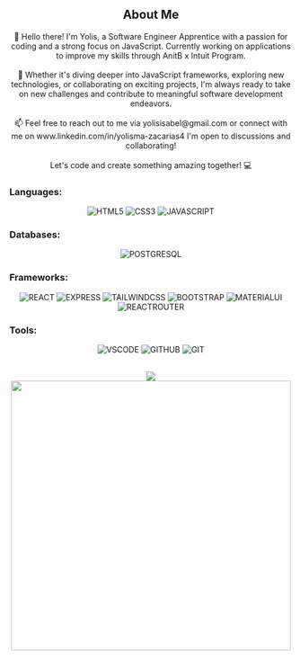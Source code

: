 ## <div align="center">About Me<div>
<div align="center">
👋 Hello there! I'm Yolis, a Software Engineer Apprentice with a passion for coding and a strong focus on JavaScript. Currently working on applications to improve my skills through AnitB x Intuit Program.
</div>
  </br>
<div align="center">
🌱 Whether it's diving deeper into JavaScript frameworks, exploring new technologies, or collaborating on exciting projects, I'm always ready to take on new challenges and contribute to meaningful software development endeavors.
  </div>
  </br>
<div align='center'>
📫 Feel free to reach out to me via yolisisabel@gmail.com or connect with me on www.linkedin.com/in/yolisma-zacarias4
I'm open to discussions and collaborating!
</div>
</br>
<div align='center'>
Let's code and create something amazing together! 💻
  </div>

### Languages: 
<div align="center">
  
![HTML5](https://img.shields.io/badge/HTML-239120?style=for-the-badge&logo=html5&logoColor=white)
![CSS3](https://img.shields.io/badge/CSS3-B11F05?style=for-the-badge&logo=CSS3&logoColor=white)
![JAVASCRIPT](https://img.shields.io/badge/JAVASCRIPT-E4DA02?style=for-the-badge&logo=JAVASCRIPT&logoColor=white)

</div>

### Databases:
<div align="center">

![POSTGRESQL](https://img.shields.io/badge/PostgreSQL-316192?style=for-the-badge&logo=postgresql&logoColor=white)
  
</div>

### Frameworks:
<div align="center">

![REACT](https://img.shields.io/badge/REACT-3359FF?style=for-the-badge&logo=REACT&logoColor=white)
![EXPRESS](https://img.shields.io/badge/Express.js-404D59?style=for-the-badge)
![TAILWINDCSS](https://img.shields.io/badge/Tailwind_CSS-38B2AC?style=for-the-badge&logo=tailwind-css&logoColor=white)
![BOOTSTRAP](https://img.shields.io/badge/Bootstrap-563D7C?style=for-the-badge&logo=bootstrap&logoColor=white)
![MATERIALUI](https://img.shields.io/badge/Material--UI-0081CB?style=for-the-badge&logo=material-ui&logoColor=white)
![REACTROUTER](https://img.shields.io/badge/React_Router-CA4245?style=for-the-badge&logo=react-router&logoColor=white)

</div>


### Tools:
<div align="center">
  
![VSCODE](https://img.shields.io/badge/Visual_Studio-5C2D91?style=for-the-badge&logo=visual%20studio&logoColor=white)
![GITHUB](https://img.shields.io/badge/GitHub-100000?style=for-the-badge&logo=github&logoColor=white)
![GIT](https://img.shields.io/badge/GIT-E44C30?style=for-the-badge&logo=git&logoColor=white)

</div>
  
  </br>
 <div align='center'>
  <img src="https://media.tenor.com/qsbLvtvzEjQAAAAC/pusheen-computer.gif" />
   </br>
   <img src="https://i.pinimg.com/originals/21/bc/9c/21bc9ca81a0ad4752168dfc15c6c1a1d.jpg" width="498px" height="480px"/>
  </div>
<!---
Yolisss/Yolisss is a ✨ special ✨ repository because its `README.md` (this file) appears on your GitHub profile.
You can click the Preview link to take a look at your changes.
--->
